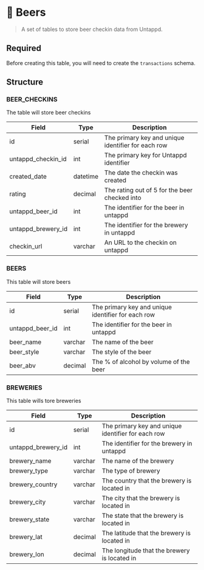 # 🍻 Beers

> A set of tables to store beer checkin data from Untappd.

## Required

Before creating this table, you will need to create the `transactions` schema.

## Structure

### BEER_CHECKINS

The table will store beer checkins

| Field | Type | Description |
| ----- | ---- | ----------- |
| id    | serial | The primary key and unique identifier for each row |
| untappd_checkin_id | int | The primary key for Untappd identifier |
| created_date | datetime | The date the checkin was created |
| rating | decimal | The rating out of 5 for the beer checked into |
| untappd_beer_id | int | The identifier for the beer in untappd |
| untappd_brewery_id | int | The identifier for the brewery in untappd |
| checkin_url | varchar| An URL to the checkin on untappd |

### BEERS

This table will store beers

| Field | Type | Description |
| ----- | ---- | ----------- |
| id    | serial | The primary key and unique identifier for each row |
| untappd_beer_id | int | The identifier for the beer in untappd |
| beer_name | varchar | The name of the beer | 
| beer_style | varchar| The style of the beer |
| beer_abv | decimal | The % of alcohol by volume of the beer |


### BREWERIES

This table wills tore breweries

| Field | Type | Description |
| ----- | ---- | ----------- |
| id    | serial | The primary key and unique identifier for each row |
| untappd_brewery_id | int | The identifier for the brewery in untappd |
| brewery_name | varchar | The name of the brewery | 
| brewery_type | varchar | The type of brewery |
| brewery_country | varchar | The country that the brewery is located in |
| brewery_city | varchar | The city that the brewery is located in |
| brewery_state | varchar | The state that the brewery is located in |
| brewery_lat | decimal | The latitude that the brewery is located in |
| brewery_lon | decimal | The longitude that the brewery is located in |
